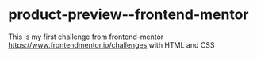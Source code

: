 # product-preview--frontend-mentor
This is my first challenge from frontend-mentor https://www.frontendmentor.io/challenges with HTML and CSS
